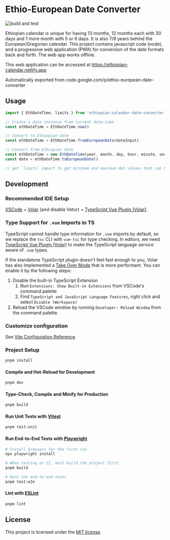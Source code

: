 # Ethio-European Date Converter

![build and test](https://github.com/melaku-z/ethio-european-date-converter/workflows/test/badge.svg)

Ethiopian calendar is unique for having 13 months, 12 months each with 30 days and 1 more month with 5 or 6 days. It is also 7/8 years behind the European/Gregorian calendar.
This project contains javascript code (node), and a progressive web application (PWA) for conversion of the date formats back and forth. The web app works offline.

This web application can be accessed at <https://ethiopian-calendar.netlify.app>

Automatically exported from code.google.com/p/ethio-european-date-converter

## Usage

```js
import { EthDateTime, limits } from 'ethiopian-calendar-date-converter'

// Create a date instance from current date-time
const ethDateTime = EthDateTime.now()

// Convert to Ethiopian date
const ethDateTime = EthDateTime.fromEuropeanDate(dateInput)

// Convert from Ethiopian date
const ethDateTime = new EthDateTime(year, month, day, hour, minute, second)
const date = ethDateTime.toEuropeanDate()

// get `limits` import to get minimum and maximum dat values that can be processed
```

## Development

### Recommended IDE Setup

[VSCode](https://code.visualstudio.com/) + [Volar](https://marketplace.visualstudio.com/items?itemName=Vue.volar) (and disable Vetur) + [TypeScript Vue Plugin (Volar)](https://marketplace.visualstudio.com/items?itemName=Vue.vscode-typescript-vue-plugin).

### Type Support for `.vue` Imports in TS

TypeScript cannot handle type information for `.vue` imports by default, so we replace the `tsc` CLI with `vue-tsc` for type checking. In editors, we need [TypeScript Vue Plugin (Volar)](https://marketplace.visualstudio.com/items?itemName=Vue.vscode-typescript-vue-plugin) to make the TypeScript language service aware of `.vue` types.

If the standalone TypeScript plugin doesn't feel fast enough to you, Volar has also implemented a [Take Over Mode](https://github.com/johnsoncodehk/volar/discussions/471#discussioncomment-1361669) that is more performant. You can enable it by the following steps:

1. Disable the built-in TypeScript Extension
    1) Run `Extensions: Show Built-in Extensions` from VSCode's command palette
    2) Find `TypeScript and JavaScript Language Features`, right click and select `Disable (Workspace)`
2. Reload the VSCode window by running `Developer: Reload Window` from the command palette.

### Customize configuration

See [Vite Configuration Reference](https://vitejs.dev/config/).

### Project Setup

```sh
pnpm install
```

#### Compile and Hot-Reload for Development

```sh
pnpm dev
```

#### Type-Check, Compile and Minify for Production

```sh
pnpm build
```

#### Run Unit Tests with [Vitest](https://vitest.dev/)

```sh
pnpm test:unit
```

#### Run End-to-End Tests with [Playwright](https://playwright.dev)

```sh
# Install browsers for the first run
npx playwright install

# When testing on CI, must build the project first
pnpm build

# Runs the end-to-end tests
pnpm test:e2e
```

#### Lint with [ESLint](https://eslint.org/)

```sh
pnpm lint
```

## License

This project is licensed under the [MIT license](LICENSE).
